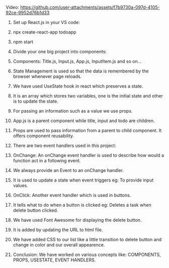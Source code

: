Video:
https://github.com/user-attachments/assets/f7b9730a-097d-4105-92ce-9952d76b1d33

1. Set up React.js in your VS code:
2. npx create-react-app todoapp
3. npm start

4. Divide your one big project into components:
5. Components: Title.js, Input.js, App.js, InputItem.js and so on...

6. State Management is used so that the data is remembered by the browser whenever page reloads.
7. We have used UseState hook in react which preserves a state.
8. It is an array which stores two variables, one is the initial state and other is to update the state.

9. For passing an information such as a value we use props.
10. App.js is a parent component while title, input and todo are children.
11. Props are used to pass information from a parent to child component. It offers component reusability.

12. There are two event handlers used in this project:
13. OnChange: An onChange event handler is used to describe how would a function act in a following event.
14. We always provide an Event to an onChange handler.
15. It is used to update a state when event triggers eg: To provide input values.
16. OnClick: Another event handler which is used in buttons.
17. It tells what to do when a button is clicked eg: Deletes a task when delete button clicked.

18. We have used Font Awesome for displaying the delete button.
19. It is added by updating the URL to html file.

20. We have added CSS to our list like a little transition to delete button and change in color and our overall appearence.

21. Conclusion: We have worked on various concepts like: COMPONENTS, PROPS, USESTATE, EVENT HANDLERS. 
